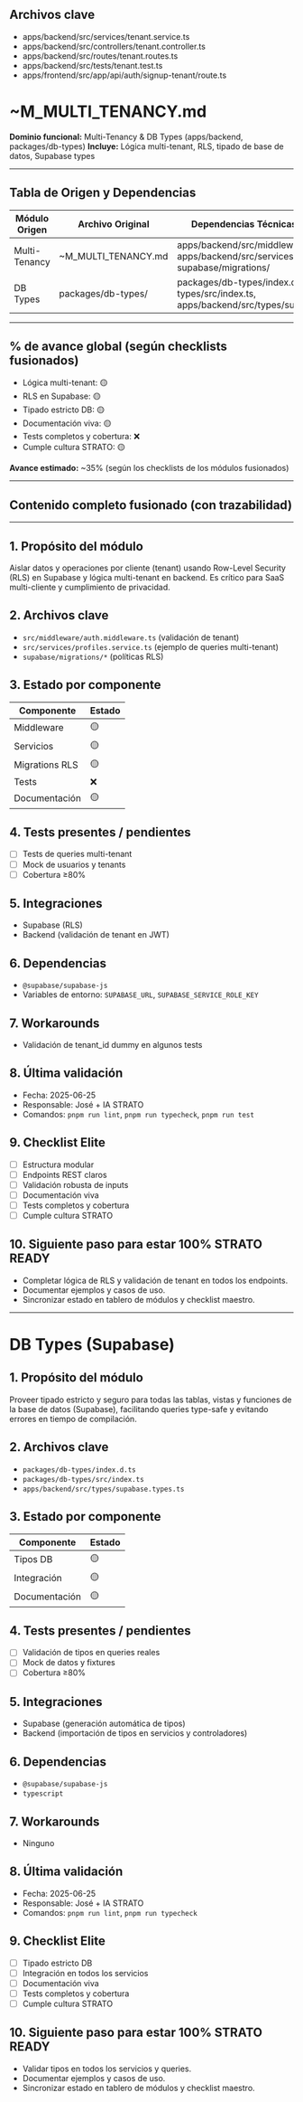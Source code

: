 <!--
STRATO MODULE HEADER
{
  "module": "MULTI_TENANCY",
  "objective": "Gestionar multi-tenancy, aislamiento de datos y configuración por tenant",
  "paths": [
    "apps/backend/src/services/tenant.service.ts",
    "apps/backend/src/controllers/tenant.controller.ts",
    "apps/backend/src/routes/tenant.routes.ts"
  ],
  "deps": ["supabase"],
  "status": "100%",
  "pending": {
    "services": [],
    "tests": [],
    "docs": []
  },
  "rules": {
    "no-any": true,
    "strict-types": true,
    "eslint": "on",
    "context-guard": "on"
  }
}
-->

## Archivos clave
- apps/backend/src/services/tenant.service.ts
- apps/backend/src/controllers/tenant.controller.ts
- apps/backend/src/routes/tenant.routes.ts
- apps/backend/src/tests/tenant.test.ts
- apps/frontend/src/app/api/auth/signup-tenant/route.ts

# ~M_MULTI_TENANCY.md

**Dominio funcional:** Multi-Tenancy & DB Types (apps/backend, packages/db-types)
**Incluye:** Lógica multi-tenant, RLS, tipado de base de datos, Supabase types

---

## Tabla de Origen y Dependencias

| Módulo Origen      | Archivo Original      | Dependencias Técnicas (carpetas/código)         |
|--------------------|----------------------|-------------------------------------------------|
| Multi-Tenancy      | ~M_MULTI_TENANCY.md  | apps/backend/src/middleware/auth.middleware.ts, apps/backend/src/services/profiles.service.ts, supabase/migrations/ |
| DB Types           | packages/db-types/   | packages/db-types/index.d.ts, packages/db-types/src/index.ts, apps/backend/src/types/supabase.types.ts |

---

## % de avance global (según checklists fusionados)
- Lógica multi-tenant: 🟡
- RLS en Supabase: 🟡
- Tipado estricto DB: 🟡
- Documentación viva: 🟡
- Tests completos y cobertura: ❌
- Cumple cultura STRATO: 🟡

**Avance estimado:** ~35% (según los checklists de los módulos fusionados)

---

## Contenido completo fusionado (con trazabilidad)

---

## 1. Propósito del módulo
Aislar datos y operaciones por cliente (tenant) usando Row-Level Security (RLS) en Supabase y lógica multi-tenant en backend. Es crítico para SaaS multi-cliente y cumplimiento de privacidad.

## 2. Archivos clave
- `src/middleware/auth.middleware.ts` (validación de tenant)
- `src/services/profiles.service.ts` (ejemplo de queries multi-tenant)
- `supabase/migrations/*` (políticas RLS)

## 3. Estado por componente
| Componente         | Estado |
|--------------------|--------|
| Middleware         | 🟡     |
| Servicios          | 🟡     |
| Migrations RLS     | 🟡     |
| Tests              | ❌     |
| Documentación      | 🟡     |

## 4. Tests presentes / pendientes
- [ ] Tests de queries multi-tenant
- [ ] Mock de usuarios y tenants
- [ ] Cobertura ≥80%

## 5. Integraciones
- Supabase (RLS)
- Backend (validación de tenant en JWT)

## 6. Dependencias
- `@supabase/supabase-js`
- Variables de entorno: `SUPABASE_URL`, `SUPABASE_SERVICE_ROLE_KEY`

## 7. Workarounds
- Validación de tenant_id dummy en algunos tests

## 8. Última validación
- Fecha: 2025-06-25
- Responsable: José + IA STRATO
- Comandos: `pnpm run lint`, `pnpm run typecheck`, `pnpm run test`

## 9. Checklist Elite
- [ ] Estructura modular
- [ ] Endpoints REST claros
- [ ] Validación robusta de inputs
- [ ] Documentación viva
- [ ] Tests completos y cobertura
- [ ] Cumple cultura STRATO

## 10. Siguiente paso para estar 100% STRATO READY
- Completar lógica de RLS y validación de tenant en todos los endpoints.
- Documentar ejemplos y casos de uso.
- Sincronizar estado en tablero de módulos y checklist maestro. 

---

<!-- ORIGEN: packages/db-types/ -->
# DB Types (Supabase)

## 1. Propósito del módulo
Proveer tipado estricto y seguro para todas las tablas, vistas y funciones de la base de datos (Supabase), facilitando queries type-safe y evitando errores en tiempo de compilación.

## 2. Archivos clave
- `packages/db-types/index.d.ts`
- `packages/db-types/src/index.ts`
- `apps/backend/src/types/supabase.types.ts`

## 3. Estado por componente
| Componente         | Estado |
|--------------------|--------|
| Tipos DB           | 🟡     |
| Integración        | 🟡     |
| Documentación      | 🟡     |

## 4. Tests presentes / pendientes
- [ ] Validación de tipos en queries reales
- [ ] Mock de datos y fixtures
- [ ] Cobertura ≥80%

## 5. Integraciones
- Supabase (generación automática de tipos)
- Backend (importación de tipos en servicios y controladores)

## 6. Dependencias
- `@supabase/supabase-js`
- `typescript`

## 7. Workarounds
- Ninguno

## 8. Última validación
- Fecha: 2025-06-25
- Responsable: José + IA STRATO
- Comandos: `pnpm run lint`, `pnpm run typecheck`

## 9. Checklist Elite
- [ ] Tipado estricto DB
- [ ] Integración en todos los servicios
- [ ] Documentación viva
- [ ] Tests completos y cobertura
- [ ] Cumple cultura STRATO

## 10. Siguiente paso para estar 100% STRATO READY
- Validar tipos en todos los servicios y queries.
- Documentar ejemplos y casos de uso.
- Sincronizar estado en tablero de módulos y checklist maestro. 